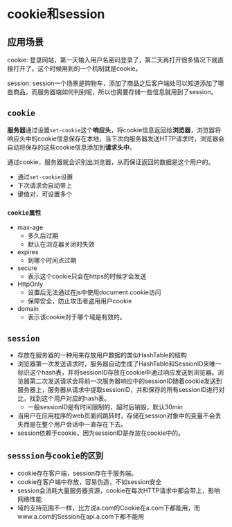 # cookie和session

## 应用场景

cookie:
登录网站，第一天输入用户名密码登录了，第二天再打开很多情况下就直接打开了。这个时候用到的一个机制就是cookie。

session:
session一个场景是购物车，添加了商品之后客户端处可以知道添加了哪些商品，而服务器端如何判别呢，所以也需要存储一些信息就用到了session。

## `cookie`

**服务器**通过设置`set-cookie`这个**响应头**，将cookie信息返回给**浏览器**，浏览器将响应头中的cookie信息保存在本地，当下次向服务器发送HTTP请求时，浏览器会自动将保存的这些cookie信息添加到**请求头中**。

通过cookie，服务器就会识别出浏览器，从而保证返回的数据是这个用户的。

- 通过`set-cookie`设置
- 下次请求会自动带上
- 键值对，可设置多个

### `cookie属性`

- max-age
  - 多久后过期
  - 默认在浏览器关闭时失效
- expires
  - 到哪个时间点过期
- secure
  - 表示这个cookie只会在https的时候才会发送
- HttpOnly
  - 设置后无法通过在js中使用document.cookie访问
  - 保障安全，防止攻击者盗用用户cookie
- domain
  - 表示该cookie对于哪个域是有效的。

## `session`

- 存放在服务器的一种用来存放用户数据的类似HashTable的结构
- 浏览器第一次发送请求时，服务器自动生成了HashTable和SessionID来唯一标识这个hash表，并将sessionID存放在cookie中通过响应发送到浏览器。浏览器第二次发送请求会将前一次服务器响应中的sessionID随着cookie发送到服务器上，服务器从请求中提取sessionID，并和保存的所有sessionID进行对比，找到这个用户对应的hash表。
  - 一般sessionID是有时间限制的，超时后销毁，默认30min
- 当用户在应用程序的web页面间跳转时，存储在session对象中的变量不会丢失而是在整个用户会话中一直存在下去。
- session依赖于cookie，因为sessionID是存放在cookie中的。

## `sesssion与cookie的区别`

- cookie存在客户端，session存在于服务端。
- cookie在客户端中存放，容易伪造，不如session安全
- session会消耗大量服务器资源，cookie在每次HTTP请求中都会带上，影响网络性能
- 域的支持范围不一样，比方说a.com的Cookie在a.com下都能用，而www.a.com的Session在api.a.com下都不能用
